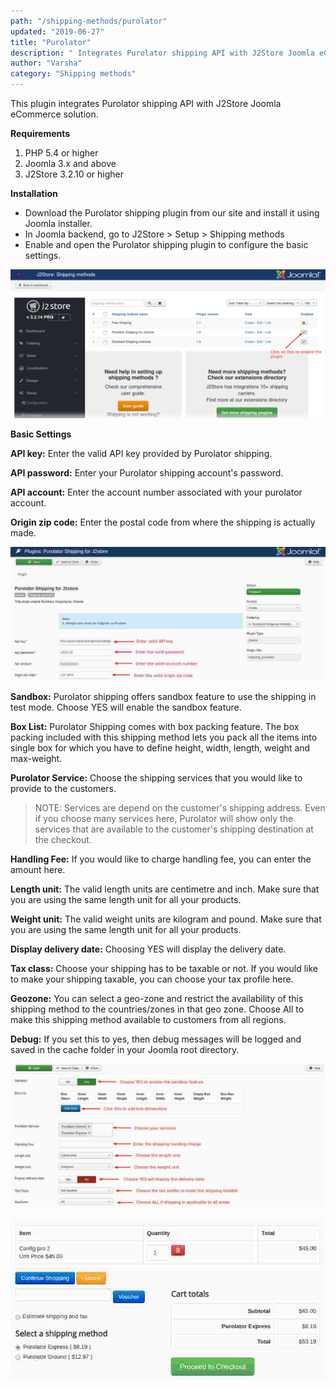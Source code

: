 ```yaml
---
path: "/shipping-methods/purolator"
updated: "2019-06-27"
title: "Purolator"
description: " Integrates Purolator shipping API with J2Store Joomla eCommerce solution.."
author: "Varsha"
category: "Shipping methods"
---
```


This plugin integrates Purolator shipping API with J2Store Joomla eCommerce solution.

**Requirements**

1. PHP 5.4 or higher
2. Joomla 3.x and above
3. J2Store 3.2.10 or higher

**Installation**

* Download the Purolator shipping plugin from our site and install it using Joomla installer.
* In Joomla backend, go to J2Store > Setup > Shipping methods
* Enable and open the Purolator shipping plugin to configure the basic settings.

![purlt](../../images/shipping-methods/purolator/purolator_04.png)


**Basic Settings**

**API key:** Enter the valid API key provided by Purolator shipping.

**API password:** Enter your Purolator shipping account's password.

**API account:** Enter the account number associated with your purolator account.

**Origin zip code:** Enter the postal code from where the shipping is actually made.


![purolator](../../images/shipping-methods/purolator/purolator_01.jpg)


**Sandbox:** Purolator shipping offers sandbox feature to use the shipping in test mode. Choose YES will enable the sandbox feature.

**Box List:** Purolator Shipping comes with box packing feature. The box packing included with this shipping method lets you pack all the items into single box for which you have to define height, width, length, weight and max-weight.

**Purolator Service:** Choose the shipping services that you would like to provide to the customers.

> NOTE: Services are depend on the customer's shipping address. Even if you choose many services here, Purolator will show only the services that are available to the customer's shipping destination at the checkout.

**Handling Fee:** If you would like to charge handling fee, you can enter the amount here.

**Length unit:** The valid length units are centimetre and inch. Make sure that you are using the same length unit for all your products.

**Weight unit:** The valid weight units are kilogram and pound. Make sure that you are using the same length unit for all your products.

**Display delivery date:** Choosing YES will display the delivery date.

**Tax class:** Choose your shipping has to be taxable or not. If you would like to make your shipping taxable, you can choose your tax profile here.

**Geozone:** You can select a geo-zone and restrict the availability of this shipping method to the countries/zones in that geo zone. Choose All to make this shipping method available to customers from all regions.

**Debug:** If you set this to yes, then debug messages will be logged and saved in the cache folder in your Joomla root directory.

![purolator2](../../images/shipping-methods/purolator/purolator_02.jpg)


![purolator3](../../images/shipping-methods/purolator/purolator_03.jpg)
